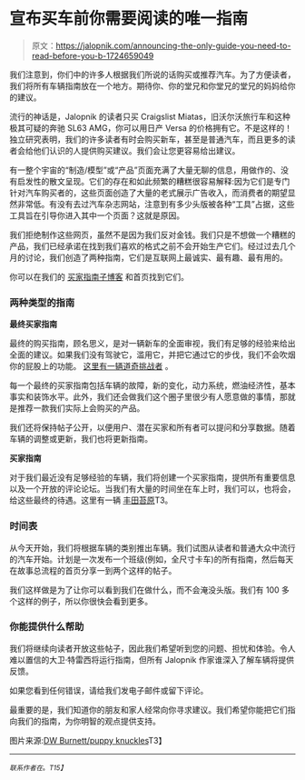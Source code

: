 # 宣布买车前你需要阅读的唯一指南

> 原文：<https://jalopnik.com/announcing-the-only-guide-you-need-to-read-before-you-b-1724659049>

我们注意到，你们中的许多人根据我们所说的话购买或推荐汽车。为了方便读者，我们将所有车辆指南放在一个地方。期待你、你的堂兄和你堂兄的堂兄的妈妈给你的建议。



流行的神话是，Jalopnik 的读者只买 Craigslist Miatas，旧沃尔沃旅行车和这种极其可疑的奔驰 SL63 AMG，你可以用日产 Versa 的价格拥有它。不是这样的！独立研究表明，我们的许多读者有时会购买新车，甚至是普通汽车，而且更多的读者会给他们认识的人提供购买建议。我们会让您更容易给出建议。

有一整个宇宙的“制造/模型”或“产品”页面充满了大量无聊的信息，用做作的、没有启发性的散文呈现。它们的存在和如此频繁的糟糕很容易解释:因为它们是专门针对汽车购买者的，这些页面创造了大量的老式展示广告收入，而消费者的期望显然非常低。有没有去过汽车杂志网站，注意到有多少头版被各种“工具”占据，这些工具旨在引导你进入其中一个页面？这就是原因。

我们拒绝制作这些网页，虽然不是因为我们反对金钱。我们只是不想做一个糟糕的产品，我们已经承诺在找到我们喜欢的格式之前不会开始生产它们。经过过去几个月的讨论，我们创造了两种指南，它们是互联网上最诚实、最有趣、最有用的。

你可以在我们的 [买家指南子博客](http://buyersguide.jalopnik.com/) 和首页找到它们。

### 两种类型的指南

**最终买家指南**

最终的购买指南，顾名思义，是对一辆新车的全面审视，我们有足够的经验来给出全面的建议。如果我们没有驾驶它，滥用它，并把它通过它的步伐，我们不会吹烟你的屁股上的功能。 [这里有一辆道奇挑战者](http://buyersguide.jalopnik.com/dodge-challenger-the-ultimate-buyers-guide-1717908497) 。

每一个最终的买家指南包括车辆的故障，新的变化，动力系统，燃油经济性，基本事实和装饰水平。此外，我们还会做我们这个圈子里很少有人愿意做的事情，那就是推荐一款我们实际上会购买的产品。

我们还将保持帖子公开，以便用户、潜在买家和所有者可以提问和分享数据。随着车辆的调整或更新，我们也将更新指南。

**买家指南**

对于我们最近没有足够经验的车辆，我们将创建一个买家指南，提供所有重要信息以及一个开放的评论论坛。当我们有大量的时间坐在车上时，我们可以，也将会，给这些最终的待遇。这里有一辆 [丰田苔原](http://buyersguide.jalopnik.com/toyota-tundra-jalopniks-buyers-guide-1720468052)T3。

### 时间表

从今天开始，我们将根据车辆的类别推出车辆。我们试图从读者和普通大众中流行的汽车开始。计划是一次发布一个班级(例如，全尺寸卡车)的所有指南，然后每天在故事总流程的首页分享一到两个这样的帖子。

我们这样做是为了让你可以看到我们在做什么，而不会淹没头版。我们有 100 多个这样的例子，所以你很快会看到更多。

### 你能提供什么帮助

我们将继续向读者开放这些帖子，因此我们希望听到您的问题、担忧和体验。令人难以置信的大卫·特雷西将运行指南，但所有 Jalopnik 作家谁深入了解车辆将提供反馈。

如果您看到任何错误，请给我们发电子邮件或留下评论。

最重要的是，我们知道你的朋友和家人经常向你寻求建议。我们希望你能把它们指向我们的指南，为你明智的观点提供支持。

图片来源:[DW Burnett/puppy knuckles](https://instagram.com/puppyknuckles/)T3】

* * *

<small>*联系作者在*</small>[<small></small>](mailto:matt@jalopnik.com)*<small>*。*T15】</small>*